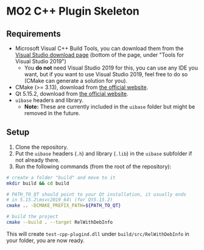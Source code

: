 # MO2 C++ Plugin Skeleton

## Requirements

- Microsoft Visual C++ Build Tools, you can download them from the
  [Visual Studio download page](https://visualstudio.microsoft.com/downloads/) (bottom
  of the page, under "Tools for Visual Studio 2019")
  - You **do not** need Visual Studio 2019 for this, you can use
    any IDE you want, but if you want to use Visual Studio 2019, feel free
    to do so (CMake can generate a solution for you).
- CMake (>= 3.13), download from [the official website](https://cmake.org/download/).
- Qt 5.15.2, download from [the official website](https://www.qt.io/download).
- `uibase` headers and library.
  - **Note:** These are currently included in the `uibase` folder but might be
    removed in the future.

## Setup

1. Clone the repository.
2. Put the `uibase` headers (`.h`) and library (`.lib`) in the `uibase` subfolder
   if not already there.
3. Run the following commands (from the root of the repository):

```bash
# create a folder "build" and move to it
mkdir build && cd build

# PATH_TO_QT should point to your Qt installation, it usually ends
# in 5.15.2\msvc2019_64\ (for Qt5.15.2)
cmake .. -DCMAKE_PREFIX_PATH=${PATH_TO_QT}

# build the project
cmake --build . --target RelWithDebInfo
```

This will create `test-cpp-plugind.dll` under `build/src/RelWithDebInfo` in your folder,
you are now ready.
